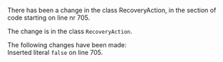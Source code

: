 There has been a change in the class RecoveryAction, in the section of code starting on line nr 705.
  
The change is in the class ```RecoveryAction```.
  
The following changes have been made:  
Inserted literal ```false``` on line 705.  
